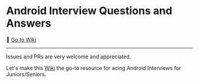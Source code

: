 # Android Interview Questions and Answers

📖 [Go to Wiki](https://github.com/hector6872/Android-Interview-Questions-and-Answers/wiki)

---

Issues and PRs are very welcome and appreciated.

Let's make this [Wiki](https://github.com/hector6872/Android-Interview-Questions-and-Answers/wiki) the go-to resource for acing Android Interviews for Juniors/Seniors.